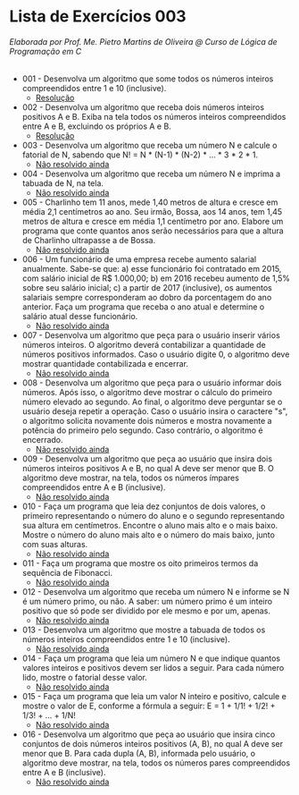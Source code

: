 # Lista de Exercícios 003

###### Elaborada por Prof. Me. Pietro Martins de Oliveira @ Curso de Lógica de Programação em C

- 001 - Desenvolva um algoritmo que some todos os números inteiros compreendidos entre 1 e 10 (inclusive).
  - [Resolução](https://github.com/christianodavid/estruturas-repeticao-c/blob/main/exercicio-001/main.c)
- 002 - Desenvolva um algoritmo que receba dois números inteiros positivos A e B. Exiba na tela todos os números inteiros compreendidos entre A e B, excluindo os próprios A e B.
  - [Resolução](https://github.com/christianodavid/estruturas-repeticao-c/blob/main/exercicio-002/main.c)
- 003 - Desenvolva um algoritmo que receba um número N e calcule o fatorial de N, sabendo que N! = N * (N-1) * (N-2) * … * 3 * 2 * 1.
  - [Não resolvido ainda]()
- 004 - Desenvolva um algoritmo que receba um número N e imprima a tabuada de N, na tela.
  - [Não resolvido ainda]()
- 005 - Charlinho tem 11 anos, mede 1,40 metros de altura e cresce em média 2,1 centímetros ao ano. Seu irmão, Bossa, aos 14 anos, tem 1,45 metros de altura e cresce em média 1,1 centímetro por ano. Elabore um programa que conte quantos anos serão necessários para que a altura de Charlinho ultrapasse a de Bossa.
  - [Não resolvido ainda]()
- 006 - Um funcionário de uma empresa recebe aumento salarial anualmente. Sabe-se que: a) esse funcionário foi contratado em 2015, com salário inicial de R$ 1.000,00; b) em 2016 recebeu aumento de 1,5% sobre seu salário inicial; c) a partir de 2017 (inclusive), os aumentos salariais sempre corresponderam ao dobro da porcentagem do ano anterior. Faça um programa que receba o ano atual e determine o salário atual desse funcionário.
  - [Não resolvido ainda]()
- 007 - Desenvolva um algoritmo que peça para o usuário inserir vários números inteiros. O algoritmo deverá contabilizar a quantidade de números positivos informados. Caso o usuário digite 0, o algoritmo deve mostrar quantidade contabilizada e encerrar.
  - [Não resolvido ainda]()
- 008 - Desenvolva um algoritmo que peça para o usuário informar dois números. Após isso, o algoritmo deve mostrar o cálculo do primeiro número elevado ao segundo. Ao final, o algoritmo deve perguntar se o usuário deseja repetir a operação. Caso o usuário insira o caractere "s", o algoritmo solicita novamente dois números e mostra novamente a potência do primeiro pelo segundo. Caso contrário, o algoritmo é encerrado.
  - [Não resolvido ainda]()
- 009 - Desenvolva um algoritmo que peça ao usuário que insira dois números inteiros positivos A e B, no qual A deve ser menor que B. O algoritmo deve mostrar, na tela, todos os números ímpares compreendidos entre A e B (inclusive).
  - [Não resolvido ainda]()
- 010 - Faça um programa que leia dez conjuntos de dois valores, o primeiro representando o número do aluno e o segundo representando sua altura em centímetros. Encontre o aluno mais alto e o mais baixo. Mostre o número do aluno mais alto e o número do mais baixo, junto com suas alturas.
  - [Não resolvido ainda]()
- 011 - Faça um programa que mostre os oito primeiros termos da sequência de Fibonacci.
  - [Não resolvido ainda]()
- 012 - Desenvolva um algoritmo que receba um número N e informe se N é um número primo, ou não. A saber: um número primo é um inteiro positivo que só pode ser dividido por ele mesmo e por um, apenas.
  - [Não resolvido ainda]()
- 013 - Desenvolva um algoritmo que mostre a tabuada de todos os números inteiros compreendidos entre 1 e 10 (inclusive).
  - [Não resolvido ainda]()
- 014 - Faça um programa que leia um número N e que indique quantos valores inteiros e positivos devem ser lidos a seguir. Para cada número lido, mostre o fatorial desse valor.
  - [Não resolvido ainda]()
- 015 - Faça um programa que leia um valor N inteiro e positivo, calcule e mostre o valor de E, conforme a fórmula a seguir: E = 1 + 1/1! + 1/2! + 1/3! + … + 1/N!
  - [Não resolvido ainda]()
- 016 - Desenvolva um algoritmo que peça ao usuário que insira cinco conjuntos de dois números inteiros positivos (A, B), no qual A deve ser menor que B. Para cada dupla (A, B), informada pelo usuário, o algoritmo deve mostrar, na tela, todos os números pares compreendidos entre A e B (inclusive).
  - [Não resolvido ainda]()
